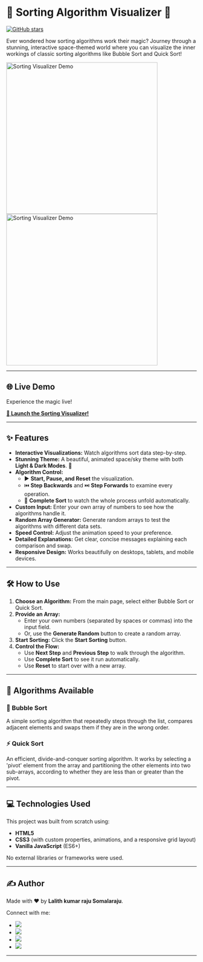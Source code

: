 # 🚀 Sorting Algorithm Visualizer 🚀

[![GitHub stars](https://img.shields.io/github/stars/lalith-kumar-raju/Sorting-Algorithm-Visualizer?style=social)](https://github.com/lalith-kumar-raju/Sorting-Algorithm-Visualizer/stargazers)

Ever wondered how sorting algorithms work their magic? Journey through a stunning, interactive space-themed world where you can visualize the inner workings of classic sorting algorithms like Bubble Sort and Quick Sort!

<img src="https://drive.google.com/uc?export=view&id=1n_S_gCmhx8--t0WK9e5-qpzd_s7vhKC8" alt="Sorting Visualizer Demo" width="400"/> 
<img src="https://drive.google.com/uc?export=view&id=1Q7FQUVkxmWzPMI4M-pL88jmfQgOjy_sQ" alt="Sorting Visualizer Demo" width="400"/> 

---

## 🌐 Live Demo

Experience the magic live!

**[🚀 Launch the Sorting Visualizer!](https://sorting-algorithm-visualizer-09en.onrender.com)** 

---

## ✨ Features

*   **Interactive Visualizations:** Watch algorithms sort data step-by-step.
*   **Stunning Theme:** A beautiful, animated space/sky theme with both **Light & Dark Modes**. 🎨
*   **Algorithm Control:**
    *   ▶️ **Start, Pause, and Reset** the visualization.
    *   ⏮️ **Step Backwards** and ⏭️ **Step Forwards** to examine every operation.
    *   🚀 **Complete Sort** to watch the whole process unfold automatically.
*   **Custom Input:** Enter your own array of numbers to see how the algorithms handle it.
*   **Random Array Generator:** Generate random arrays to test the algorithms with different data sets.
*   **Speed Control:** Adjust the animation speed to your preference.
*   **Detailed Explanations:** Get clear, concise messages explaining each comparison and swap.
*   **Responsive Design:** Works beautifully on desktops, tablets, and mobile devices.

---

## 🛠️ How to Use

1.  **Choose an Algorithm:** From the main page, select either Bubble Sort or Quick Sort.
2.  **Provide an Array:**
    *   Enter your own numbers (separated by spaces or commas) into the input field.
    *   Or, use the **Generate Random** button to create a random array.
3.  **Start Sorting:** Click the **Start Sorting** button.
4.  **Control the Flow:**
    *   Use **Next Step** and **Previous Step** to walk through the algorithm.
    *   Use **Complete Sort** to see it run automatically.
    *   Use **Reset** to start over with a new array.

---

## 🧩 Algorithms Available

### 🫧 Bubble Sort
A simple sorting algorithm that repeatedly steps through the list, compares adjacent elements and swaps them if they are in the wrong order.

### ⚡ Quick Sort
An efficient, divide-and-conquer sorting algorithm. It works by selecting a 'pivot' element from the array and partitioning the other elements into two sub-arrays, according to whether they are less than or greater than the pivot.

---

## 💻 Technologies Used

This project was built from scratch using:

*   **HTML5**
*   **CSS3** (with custom properties, animations, and a responsive grid layout)
*   **Vanilla JavaScript** (ES6+)

No external libraries or frameworks were used.

---

## ✍️ Author

Made with ❤️ by **Lalith kumar raju Somalaraju**.

Connect with me:

*   [<img src="https://img.shields.io/badge/GitHub-100000?style=for-the-badge&logo=github&logoColor=white" />](https://github.com/lalith-kumar-raju)
*   [<img src="https://img.shields.io/badge/LinkedIn-0077B5?style=for-the-badge&logo=linkedin&logoColor=white" />](https://www.linkedin.com/in/lalith-kumar-raju-somalaraju/)
*   [<img src="https://img.shields.io/badge/Instagram-E4405F?style=for-the-badge&logo=instagram&logoColor=white" />](https://www.instagram.com/_lalith_kumar_raju_/)
*   [<img src="https://img.shields.io/badge/Email-D14836?style=for-the-badge&logo=gmail&logoColor=white" />](mailto:ssivaprasadraju1978@gmail.com)

--- 